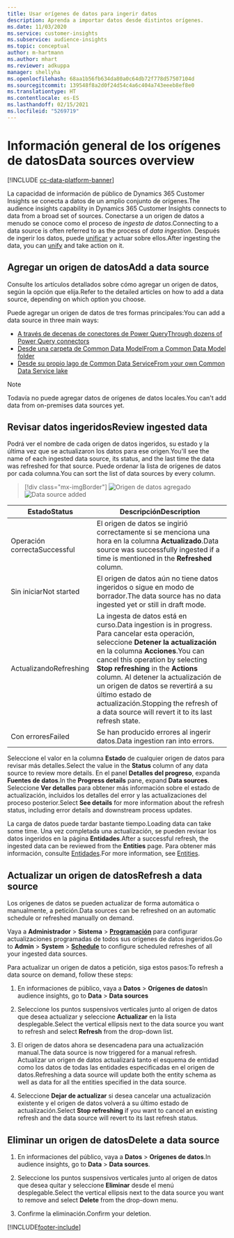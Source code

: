 ```yaml
---
title: Usar orígenes de datos para ingerir datos
description: Aprenda a importar datos desde distintos orígenes.
ms.date: 11/03/2020
ms.service: customer-insights
ms.subservice: audience-insights
ms.topic: conceptual
author: m-hartmann
ms.author: mhart
ms.reviewer: adkuppa
manager: shellyha
ms.openlocfilehash: 68aa1b56fb634da80a0c64db72f778d57507104d
ms.sourcegitcommit: 139548f8a2d0f24d54c4a6c404a743eeeb8ef8e0
ms.translationtype: HT
ms.contentlocale: es-ES
ms.lasthandoff: 02/15/2021
ms.locfileid: "5269719"
---
```

# <a name="data-sources-overview"></a><span data-ttu-id="6d1ea-103">Información general de los orígenes de datos</span><span class="sxs-lookup"><span data-stu-id="6d1ea-103">Data sources overview</span></span>

[!INCLUDE [cc-data-platform-banner](../includes/cc-data-platform-banner.md)]

<span data-ttu-id="6d1ea-104">La capacidad de información de público de Dynamics 365 Customer Insights se conecta a datos de un amplio conjunto de orígenes.</span><span class="sxs-lookup"><span data-stu-id="6d1ea-104">The audience insights capability in Dynamics 365 Customer Insights connects to data from a broad set of sources.</span></span> <span data-ttu-id="6d1ea-105">Conectarse a un origen de datos a menudo se conoce como el proceso de *ingesta de datos*.</span><span class="sxs-lookup"><span data-stu-id="6d1ea-105">Connecting to a data source is often referred to as the process of *data ingestion*.</span></span> <span data-ttu-id="6d1ea-106">Después de ingerir los datos, puede [unificar](data-unification.md) y actuar sobre ellos.</span><span class="sxs-lookup"><span data-stu-id="6d1ea-106">After ingesting the data, you can [unify](data-unification.md) and take action on it.</span></span>

## <a name="add-a-data-source"></a><span data-ttu-id="6d1ea-107">Agregar un origen de datos</span><span class="sxs-lookup"><span data-stu-id="6d1ea-107">Add a data source</span></span>

<span data-ttu-id="6d1ea-108">Consulte los artículos detallados sobre cómo agregar un origen de datos, según la opción que elija.</span><span class="sxs-lookup"><span data-stu-id="6d1ea-108">Refer to the detailed articles on how to add a data source, depending on which option you choose.</span></span>

<span data-ttu-id="6d1ea-109">Puede agregar un origen de datos de tres formas principales:</span><span class="sxs-lookup"><span data-stu-id="6d1ea-109">You can add a data source in three main ways:</span></span>

- [<span data-ttu-id="6d1ea-110">A través de decenas de conectores de Power Query</span><span class="sxs-lookup"><span data-stu-id="6d1ea-110">Through dozens of Power Query connectors</span></span>](connect-power-query.md)
- [<span data-ttu-id="6d1ea-111">Desde una carpeta de Common Data Model</span><span class="sxs-lookup"><span data-stu-id="6d1ea-111">From a Common Data Model folder</span></span>](connect-common-data-model.md)
- [<span data-ttu-id="6d1ea-112">Desde su propio lago de Common Data Service</span><span class="sxs-lookup"><span data-stu-id="6d1ea-112">From your own Common Data Service lake</span></span>](connect-common-data-service-lake.md)

> [!NOTE]
> <span data-ttu-id="6d1ea-113">Todavía no puede agregar datos de orígenes de datos locales.</span><span class="sxs-lookup"><span data-stu-id="6d1ea-113">You can't add data from on-premises data sources yet.</span></span>

## <a name="review-ingested-data"></a><span data-ttu-id="6d1ea-114">Revisar datos ingeridos</span><span class="sxs-lookup"><span data-stu-id="6d1ea-114">Review ingested data</span></span>

<span data-ttu-id="6d1ea-115">Podrá ver el nombre de cada origen de datos ingeridos, su estado y la última vez que se actualizaron los datos para ese origen.</span><span class="sxs-lookup"><span data-stu-id="6d1ea-115">You'll see the name of each ingested data source, its status, and the last time the data was refreshed for that source.</span></span> <span data-ttu-id="6d1ea-116">Puede ordenar la lista de orígenes de datos por cada columna.</span><span class="sxs-lookup"><span data-stu-id="6d1ea-116">You can sort the list of data sources by every column.</span></span>

> [!div class="mx-imgBorder"]
> <span data-ttu-id="6d1ea-117">![Origen de datos agregado](media/configure-data-datasource-added.png "Origen de datos agregado")</span><span class="sxs-lookup"><span data-stu-id="6d1ea-117">![Data source added](media/configure-data-datasource-added.png "Data source added")</span></span>

|<span data-ttu-id="6d1ea-118">Estado</span><span class="sxs-lookup"><span data-stu-id="6d1ea-118">Status</span></span>  |<span data-ttu-id="6d1ea-119">Descripción</span><span class="sxs-lookup"><span data-stu-id="6d1ea-119">Description</span></span>  |
|---------|---------|
|<span data-ttu-id="6d1ea-120">Operación correcta</span><span class="sxs-lookup"><span data-stu-id="6d1ea-120">Successful</span></span>   |<span data-ttu-id="6d1ea-121">El origen de datos se ingirió correctamente si se menciona una hora en la columna **Actualizado**.</span><span class="sxs-lookup"><span data-stu-id="6d1ea-121">Data source was successfully ingested if a time is mentioned in the **Refreshed** column.</span></span>
|<span data-ttu-id="6d1ea-122">Sin iniciar</span><span class="sxs-lookup"><span data-stu-id="6d1ea-122">Not started</span></span>   |<span data-ttu-id="6d1ea-123">El origen de datos aún no tiene datos ingeridos o sigue en modo de borrador.</span><span class="sxs-lookup"><span data-stu-id="6d1ea-123">The data source has no data ingested yet or still in draft mode.</span></span>         |
|<span data-ttu-id="6d1ea-124">Actualizando</span><span class="sxs-lookup"><span data-stu-id="6d1ea-124">Refreshing</span></span>    |<span data-ttu-id="6d1ea-125">La ingesta de datos está en curso.</span><span class="sxs-lookup"><span data-stu-id="6d1ea-125">Data ingestion is in progress.</span></span> <span data-ttu-id="6d1ea-126">Para cancelar esta operación, seleccione **Detener la actualización** en la columna **Acciones**.</span><span class="sxs-lookup"><span data-stu-id="6d1ea-126">You can cancel this operation by selecting **Stop refreshing** in the **Actions** column.</span></span> <span data-ttu-id="6d1ea-127">Al detener la actualización de un origen de datos se revertirá a su último estado de actualización.</span><span class="sxs-lookup"><span data-stu-id="6d1ea-127">Stopping the refresh of a data source will revert it to its last refresh state.</span></span>       |
|<span data-ttu-id="6d1ea-128">Con errores</span><span class="sxs-lookup"><span data-stu-id="6d1ea-128">Failed</span></span>     |<span data-ttu-id="6d1ea-129">Se han producido errores al ingerir datos.</span><span class="sxs-lookup"><span data-stu-id="6d1ea-129">Data ingestion ran into errors.</span></span>         |

<span data-ttu-id="6d1ea-130">Seleccione el valor en la columna **Estado** de cualquier origen de datos para revisar más detalles.</span><span class="sxs-lookup"><span data-stu-id="6d1ea-130">Select the value in the **Status** column of any data source to review more details.</span></span> <span data-ttu-id="6d1ea-131">En el panel **Detalles del progreso**, expanda **Fuentes de datos**.</span><span class="sxs-lookup"><span data-stu-id="6d1ea-131">In the **Progress details** pane, expand **Data sources**.</span></span> <span data-ttu-id="6d1ea-132">Seleccione **Ver detalles** para obtener más información sobre el estado de actualización, incluidos los detalles del error y las actualizaciones del proceso posterior.</span><span class="sxs-lookup"><span data-stu-id="6d1ea-132">Select **See details** for more information about the refresh status, including error details and downstream process updates.</span></span>

<span data-ttu-id="6d1ea-133">La carga de datos puede tardar bastante tiempo.</span><span class="sxs-lookup"><span data-stu-id="6d1ea-133">Loading data can take some time.</span></span> <span data-ttu-id="6d1ea-134">Una vez completada una actualización, se pueden revisar los datos ingeridos en la página **Entidades**.</span><span class="sxs-lookup"><span data-stu-id="6d1ea-134">After a successful refresh, the ingested data can be reviewed from the **Entities** page.</span></span> <span data-ttu-id="6d1ea-135">Para obtener más información, consulte [Entidades](entities.md).</span><span class="sxs-lookup"><span data-stu-id="6d1ea-135">For more information, see [Entities](entities.md).</span></span>

## <a name="refresh-a-data-source"></a><span data-ttu-id="6d1ea-136">Actualizar un origen de datos</span><span class="sxs-lookup"><span data-stu-id="6d1ea-136">Refresh a data source</span></span>

<span data-ttu-id="6d1ea-137">Los orígenes de datos se pueden actualizar de forma automática o manualmente, a petición.</span><span class="sxs-lookup"><span data-stu-id="6d1ea-137">Data sources can be refreshed on an automatic schedule or refreshed manually on demand.</span></span> 

<span data-ttu-id="6d1ea-138">Vaya a **Administrador** > **Sistema** > [**Programación**](system.md#schedule-tab) para configurar actualizaciones programadas de todos sus orígenes de datos ingeridos.</span><span class="sxs-lookup"><span data-stu-id="6d1ea-138">Go to **Admin** > **System** > [**Schedule**](system.md#schedule-tab) to configure scheduled refreshes of all your ingested data sources.</span></span>

<span data-ttu-id="6d1ea-139">Para actualizar un origen de datos a petición, siga estos pasos:</span><span class="sxs-lookup"><span data-stu-id="6d1ea-139">To refresh a data source on demand, follow these steps:</span></span>

1. <span data-ttu-id="6d1ea-140">En informaciones de público, vaya a **Datos** > **Orígenes de datos**</span><span class="sxs-lookup"><span data-stu-id="6d1ea-140">In audience insights, go to **Data** > **Data sources**</span></span>

2. <span data-ttu-id="6d1ea-141">Seleccione los puntos suspensivos verticales junto al origen de datos que desea actualizar y seleccione **Actualizar** en la lista desplegable.</span><span class="sxs-lookup"><span data-stu-id="6d1ea-141">Select the vertical ellipsis next to the data source you want to refresh and select **Refresh** from the drop-down list.</span></span>

3. <span data-ttu-id="6d1ea-142">El origen de datos ahora se desencadena para una actualización manual.</span><span class="sxs-lookup"><span data-stu-id="6d1ea-142">The data source is now triggered for a manual refresh.</span></span> <span data-ttu-id="6d1ea-143">Actualizar un origen de datos actualizará tanto el esquema de entidad como los datos de todas las entidades especificadas en el origen de datos.</span><span class="sxs-lookup"><span data-stu-id="6d1ea-143">Refreshing a data source will update both the entity schema as well as data for all the entities specified in the data source.</span></span>

4. <span data-ttu-id="6d1ea-144">Seleccione **Dejar de actualizar** si desea cancelar una actualización existente y el origen de datos volverá a su último estado de actualización.</span><span class="sxs-lookup"><span data-stu-id="6d1ea-144">Select **Stop refreshing** if you want to cancel an existing refresh and the data source will revert to its last refresh status.</span></span>

## <a name="delete-a-data-source"></a><span data-ttu-id="6d1ea-145">Eliminar un origen de datos</span><span class="sxs-lookup"><span data-stu-id="6d1ea-145">Delete a data source</span></span>

1. <span data-ttu-id="6d1ea-146">En informaciones del público, vaya a **Datos** > **Orígenes de datos**.</span><span class="sxs-lookup"><span data-stu-id="6d1ea-146">In audience insights, go to **Data** > **Data sources**.</span></span>

2. <span data-ttu-id="6d1ea-147">Seleccione los puntos suspensivos verticales junto al origen de datos que desea quitar y seleccione **Eliminar** desde el menú desplegable.</span><span class="sxs-lookup"><span data-stu-id="6d1ea-147">Select the vertical ellipsis next to the data source you want to remove and select **Delete** from the drop-down menu.</span></span>

3. <span data-ttu-id="6d1ea-148">Confirme la eliminación.</span><span class="sxs-lookup"><span data-stu-id="6d1ea-148">Confirm your deletion.</span></span>


[!INCLUDE[footer-include](../includes/footer-banner.md)]